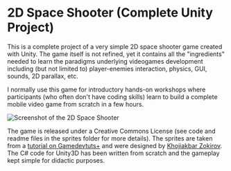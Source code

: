 # 2D Space Shooter (Complete Unity Project)

This is a complete project of a very simple 2D space shooter game created with Unity.
The game itself is not refined, yet it contains all the "ingredients"
needed to learn the paradigms underlying videogames development including (but not limited to) 
player-enemies interaction, physics, GUI, sounds, 2D parallax, etc.

I normally use this game for introductory hands-on workshops where participants 
(who often don't have coding skills) learn to build a complete mobile 
video game from scratch in a few hours.

![Screenshot of the 2D Space Shooter](https://raw.githubusercontent.com/albertobeta/2D-SpaceShooter/master/Assets/Sprites/screenShot.png)

The game is released under a Creative Commons License (see code and
readme files in the sprites folder for more details).
The sprites are taken from a [tutorial on Gamedevtuts+](http://gamedevelopment.tutsplus.com/series/build-a-space-based-shoot-em-up-in-construct-2--gamedev-12704)
and were designed by [Khojiakbar Zokirov](https://github.com/Khojiakbar07).
The C# code for Unity3D has been written from scratch and the gameplay kept simple for
didactic purposes.
